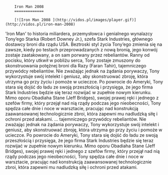 
        Iron Man 2008 
        =============
        
        [![Iron Man 2008 ](http://vidos.pl/images/player.gif)](http://vidos.pl/iron-man-2008)
        
        
 'Iron Man' to historia miliardera, przemysłowca i genialnego wynalazcy Tony’ego Starka (Robert Downey Jr.), szefa Stark Industries, głównego dostawcy broni dla rządu USA. Beztroski styl życia Tony’ego zmienia się na zawsze, kiedy po testach przeprowadzanych z nową bronią, jego konwój zostaje zaatakowany, a on sam porwany przez rebeliantów. Ranny od pocisku, który utkwił w pobliżu serca, Tony zostaje zmuszony do skonstruowania potężnej broni dla Razy (Faran Tahir), tajemniczego przywódcy rebeliantów. Nie zważając jednak na żądania porywaczy, Tony wykorzystuje swój intelekt i geniusz, aby skonstruować zbroję, która utrzyma go przy życiu i pomoże w ucieczce. Po powrocie do Ameryki, Tony stara się dojść do ładu ze swoją przeszłością i przysięga, że jego firma Stark Industries będzie się teraz rozwijać w zupełnie nowym kierunku. Mimo oporu Obadiaha Stane (Jeff Bridges), swojej prawej ręki i jednego z szefów firmy, który przejął nad nią rządy podczas jego nieobecności, Tony spędza całe dnie i noce w warsztacie, pracując nad konstrukcją zaawansowanej technologicznie zbroi, która zapewni mu nadludzką siłę i ochroni przed atakami.  ... tajemniczego przywódcy rebeliantów. Nie zważając jednak na żądania porywaczy, Tony wykorzystuje swój intelekt i geniusz, aby skonstruować zbroję, która utrzyma go przy życiu i pomoże w ucieczce. Po powrocie do Ameryki, Tony stara się dojść do ładu ze swoją przeszłością i przysięga, że jego firma Stark Industries będzie się teraz rozwijać w zupełnie nowym kierunku. Mimo oporu Obadiaha Stane (Jeff Bridges), swojej prawej ręki i jednego z szefów firmy, który przejął nad nią rządy podczas jego nieobecności, Tony spędza całe dnie i noce w warsztacie, pracując nad konstrukcją zaawansowanej technologicznie zbroi, która zapewni mu nadludzką siłę i ochroni przed atakami.
    